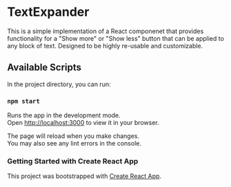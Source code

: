 # TextExpander

This is a simple implementation of a React componenet that provides functionality for a "Show more" or "Show less" button that can be applied to any block of text. Designed to be highly re-usable and customizable.

## Available Scripts

In the project directory, you can run:

### `npm start`

Runs the app in the development mode.\
Open [http://localhost:3000](http://localhost:3000) to view it in your browser.

The page will reload when you make changes.\
You may also see any lint errors in the console.

### Getting Started with Create React App

This project was bootstrapped with [Create React App](https://github.com/facebook/create-react-app).
